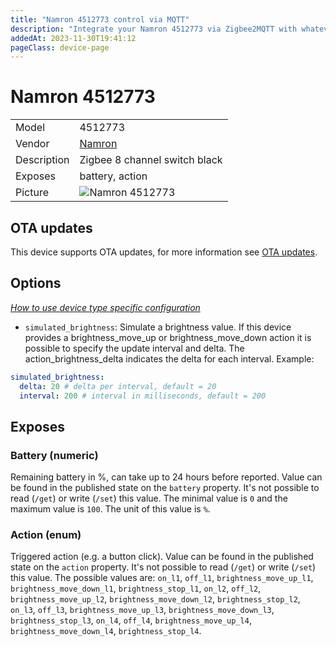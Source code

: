 ```yaml
---
title: "Namron 4512773 control via MQTT"
description: "Integrate your Namron 4512773 via Zigbee2MQTT with whatever smart home infrastructure you are using without the vendor's bridge or gateway."
addedAt: 2023-11-30T19:41:12
pageClass: device-page
---
```


<!-- !!!! -->
<!-- ATTENTION: This file is auto-generated through docgen! -->
<!-- You can only edit the "Notes"-Section between the two comment lines "Notes BEGIN" and "Notes END". -->
<!-- Do not use h1 or h2 heading within "## Notes"-Section. -->
<!-- !!!! -->

# Namron 4512773

|     |     |
|-----|-----|
| Model | 4512773  |
| Vendor  | [Namron](/supported-devices/#v=Namron)  |
| Description | Zigbee 8 channel switch black |
| Exposes | battery, action |
| Picture | ![Namron 4512773](https://www.zigbee2mqtt.io/images/devices/4512773.png) |


<!-- Notes BEGIN: You can edit here. Add "## Notes" headline if not already present. -->


<!-- Notes END: Do not edit below this line -->


## OTA updates
This device supports OTA updates, for more information see [OTA updates](../guide/usage/ota_updates.md).


## Options
*[How to use device type specific configuration](../guide/configuration/devices-groups.md#specific-device-options)*

* `simulated_brightness`: Simulate a brightness value. If this device provides a brightness_move_up or brightness_move_down action it is possible to specify the update interval and delta. The action_brightness_delta indicates the delta for each interval. Example:
```yaml
simulated_brightness:
  delta: 20 # delta per interval, default = 20
  interval: 200 # interval in milliseconds, default = 200
```


## Exposes

### Battery (numeric)
Remaining battery in %, can take up to 24 hours before reported.
Value can be found in the published state on the `battery` property.
It's not possible to read (`/get`) or write (`/set`) this value.
The minimal value is `0` and the maximum value is `100`.
The unit of this value is `%`.

### Action (enum)
Triggered action (e.g. a button click).
Value can be found in the published state on the `action` property.
It's not possible to read (`/get`) or write (`/set`) this value.
The possible values are: `on_l1`, `off_l1`, `brightness_move_up_l1`, `brightness_move_down_l1`, `brightness_stop_l1`, `on_l2`, `off_l2`, `brightness_move_up_l2`, `brightness_move_down_l2`, `brightness_stop_l2`, `on_l3`, `off_l3`, `brightness_move_up_l3`, `brightness_move_down_l3`, `brightness_stop_l3`, `on_l4`, `off_l4`, `brightness_move_up_l4`, `brightness_move_down_l4`, `brightness_stop_l4`.


